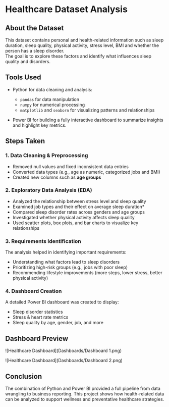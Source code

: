 # Healthcare  Dataset Analysis

## About the Dataset
This dataset contains personal and health-related information such as  sleep duration, sleep quality, physical activity, stress level, BMI and whether the person has a sleep disorder.  
The goal is to explore these factors and identify what influences sleep quality and disorders.

##  Tools Used
- Python for data cleaning and analysis:
  - `pandas` for data manipulation
  - `numpy` for numerical processing
  - `matplotlib` and `seaborn` for visualizing patterns and relationships

- Power BI for building a fully interactive dashboard to summarize insights and highlight key metrics.

## Steps Taken

### 1. Data Cleaning & Preprocessing
- Removed null values and fixed inconsistent data entries
- Converted data types (e.g., age as numeric, categorized jobs and BMI)
- Created new columns such as **age groups**

### 2. Exploratory Data Analysis (EDA)
- Analyzed the relationship between stress level and sleep quality
- Examined job types and their effect on average sleep duration*
- Compared sleep disorder rates across  genders and age groups 
- Investigated whether  physical activity  affects  sleep quality 
- Used scatter plots, box plots, and bar charts to visualize key relationships

### 3. Requirements Identification
The analysis helped in identifying important requirements:
- Understanding what factors lead to sleep disorders
- Prioritizing high-risk groups (e.g., jobs with poor sleep)
- Recommending lifestyle improvements (more steps, lower stress, better physical activity)

### 4. Dashboard Creation
A detailed Power BI dashboard was created to display:
- Sleep disorder statistics
- Stress & heart rate metrics
- Sleep quality by age, gender, job, and more

##  Dashboard Preview
![Healthcare Dashboard](Dashboards/Dashboard 1.png)

![Healthcare Dashboard](Dashboards/Dashboard 2.png)



##  Conclusion
The combination of Python and Power BI provided a full pipeline from data wrangling to business reporting. 
This project shows how health-related data can be analyzed to support wellness and preventative healthcare strategies.

